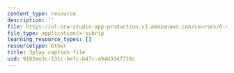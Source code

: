 ```yaml
---
content_type: resource
description: ''
file: https://ol-ocw-studio-app-production.s3.amazonaws.com/courses/6-451-principles-of-digital-communication-ii-spring-2005/9162ee3c131cbefcb47ca94d3d47718c_HwGd1CPfIYk.srt
file_type: application/x-subrip
learning_resource_types: []
resourcetype: Other
title: 3play caption file
uid: 9162ee3c-131c-befc-b47c-a94d3d47718c
---
```

